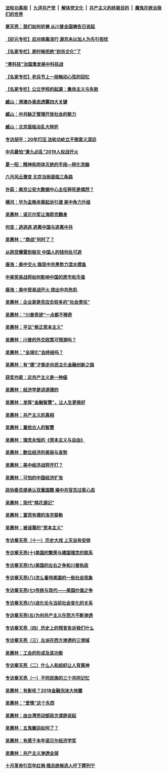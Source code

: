 

####  [法轮功真相](../../../../basic/blob/master/README.md?t=04040030) &nbsp;|&nbsp; [九评共产党](../../../../9ping.md/blob/master/README.md?t=04040030) &nbsp;|&nbsp; [解体党文化](../../../../jtdwh.md/blob/master/README.md?t=04040030)  &nbsp;|&nbsp; [共产主义的终极目的](../../../../gczydzjmd.md/blob/master/README.md?t=04040030) &nbsp;|&nbsp; [魔鬼在统治我们的世界](../../../../mgztzwmdsj.md/blob/master/README.md?t=04040030) 

#### [章天亮：我们如何祈祷 从川普全国祷告日说起](../pages/nsc423/n11944627.md?t=04040030) 

#### [【纪元专栏】应对病毒流行 渥京未以加人为先引担忧](../pages/nsc423/n11875714.md?t=04040030) 

#### [【名家专栏】是时候拒绝“封杀文化”了](../pages/nsc423/n11814093.md?t=04040030) 

#### [“黑科技”治国激发美中科技战](../pages/nsc423/n11638056.md?t=04040030) 

#### [【名家专栏】老兵节上一段触动心弦的回忆](../pages/nsc423/n11646016.md?t=04040030) 

#### [【名家专栏】公立学校的起源：集体主义与失败](../pages/nsc423/n11601833.md?t=04040030) 

#### [臧山：港澳办表态透露四大关键](../pages/nsc423/n11421628.md?t=04040030) 

#### [臧山：中共缺乏管理开放社会的能力](../pages/nsc423/n11407457.md?t=04040030) 

#### [臧山：北京面临治乱大转折](../pages/nsc423/n11406895.md?t=04040030) 

#### [专访胡平：20年打压 法轮功屹立不倒意义深远](../pages/nsc423/n11398800.md?t=04040030) 

#### [中共最怕“逢九必乱”2019人权战开火](../pages/nsc423/n11385248.md?t=04040030) 

#### [夏一阳：精神和肉体灭绝的手段—转化洗脑](../pages/nsc423/n11368250.md?t=04040030) 

#### [六月风云激变 北京当局面临三条路](../pages/nsc423/n11313668.md?t=04040030) 

#### [许茹：南京公安大数据中心主任猝死是偶然？](../pages/nsc423/n11064744.md?t=04040030) 

#### [横河：华为孟晚舟案起诉引渡 美中角力升级](../pages/nsc423/n11027230.md?t=04040030) 

#### [吴惠林：诺贝尔奖让海耶克翻身](../pages/nsc423/n10890049.md?t=04040030) 

#### [何坚：逃逃逃 逃离中国与逃离中共](../pages/nsc423/n10592891.md?t=04040030) 

#### [吴惠林：“商战”何时了？](../pages/nsc423/n10573558.md?t=04040030) 

#### [从网贷爆雷到股灾 中国人的钱何处可逃](../pages/nsc423/n10572800.md?t=04040030) 

#### [唐浩：美中交火 隐现中共黑势力混水摸鱼](../pages/nsc423/n10544040.md?t=04040030) 

#### [中美贸易战将如何影响中国的房市和币值](../pages/nsc423/n10543697.md?t=04040030) 

#### [唐浩：美中贸易战开火 烧出中共危机](../pages/nsc423/n10540126.md?t=04040030) 

#### [吴惠林：企业家是否应负较多的“社会责任”](../pages/nsc423/n10535022.md?t=04040030) 

#### [吴惠林：“川普奇迹”一点都不稀奇](../pages/nsc423/n10512808.md?t=04040030) 

#### [吴惠林：平议“修正资本主义”](../pages/nsc423/n10495724.md?t=04040030) 

#### [吴惠林：川普的外交政策可预测吗？](../pages/nsc423/n10462387.md?t=04040030) 

#### [吴惠林：“全球化”会终结吗？](../pages/nsc423/n10452838.md?t=04040030) 

#### [吴惠林：有“德”才能走向民主化金融创新之路](../pages/nsc423/n10432292.md?t=04040030) 

#### [获奖作家：这共产主义是一种癌](../pages/nsc423/n10431541.md?t=04040030) 

#### [吴惠林：经济学是讲道德的](../pages/nsc423/n10398014.md?t=04040030) 

#### [吴惠林：发挥“金融智慧”，让人生更美好](../pages/nsc423/n10375019.md?t=04040030) 

#### [吴惠林：共产主义的真相](../pages/nsc423/n10351394.md?t=04040030) 

#### [吴惠林：重拾古人的智慧](../pages/nsc423/n10337691.md?t=04040030) 

#### [吴惠林：理念永恒的《资本主义与自由》](../pages/nsc423/n10316274.md?t=04040030) 

#### [吴惠林：数位经济的美丽与哀愁](../pages/nsc423/n10292946.md?t=04040030) 

#### [吴惠林：美中经济战将开打？](../pages/nsc423/n10258825.md?t=04040030) 

#### [吴惠林：可怕的中国经济扩张](../pages/nsc423/n10219147.md?t=04040030) 

#### [政协委员提承认双重国籍 揭中共官员过客心态](../pages/nsc423/n10208809.md?t=04040030) 

#### [吴惠林：现代“桃花源记”](../pages/nsc423/n10185234.md?t=04040030) 

#### [吴惠林：富而有德的洛克斐勒](../pages/nsc423/n10142264.md?t=04040030) 

#### [吴惠林：被诬蔑的“资本主义”](../pages/nsc423/n10124816.md?t=04040030) 

#### [专访章天亮（十一）历史大戏 上天自有安排](../pages/nsc423/n10094905.md?t=04040030) 

#### [专访章天亮(十)美国的繁荣与建国理念的联系](../pages/nsc423/n10094899.md?t=04040030) 

#### [专访章天亮(九)美国的左右之争和川普执政](../pages/nsc423/n10094889.md?t=04040030) 

#### [专访章天亮(八)怎么看待美国的一些社会现象](../pages/nsc423/n10094857.md?t=04040030) 

#### [专访章天亮(七)传统与现代——美国价值之争](../pages/nsc423/n10093140.md?t=04040030) 

#### [专访章天亮(六)进化论与当前社会变化的关系](../pages/nsc423/n10092036.md?t=04040030) 

#### [专访章天亮(五)为何共产主义在西方不断渗透](../pages/nsc423/n10083620.md?t=04040030) 

#### [专访章天亮（四）历史上的预言告诉我们什么](../pages/nsc423/n10083606.md?t=04040030) 

#### [专访章天亮（三）左派在西方渗透的三领域](../pages/nsc423/n10081115.md?t=04040030) 

#### [吴惠林：工会的形成及其功能](../pages/nsc423/n10080633.md?t=04040030) 

#### [专访章天亮（二）什么人和组织让人背离神](../pages/nsc423/n10076637.md?t=04040030) 

#### [专访章天亮（一）不同民族的三个共同记忆](../pages/nsc423/n10074188.md?t=04040030) 

#### [吴惠林：有影呒？2018金融泡沫大地震](../pages/nsc423/n10040534.md?t=04040030) 

#### [吴惠林：“爱情”这个东西](../pages/nsc423/n10019423.md?t=04040030) 

#### [吴惠林：由台湾劳动部政次请辞说起](../pages/nsc423/n9979679.md?t=04040030) 

#### [吴惠林：五鬼搬运如何了？](../pages/nsc423/n9925338.md?t=04040030) 

#### [吴惠林：有感于本年诺贝尔经济学奖](../pages/nsc423/n9871883.md?t=04040030) 

#### [吴惠林：共产主义渗透全球](../pages/nsc423/n9812748.md?t=04040030) 

#### [十月革命引百年红祸 俄总统候选人吁下葬列宁](../pages/nsc423/n9810182.md?t=04040030) 


